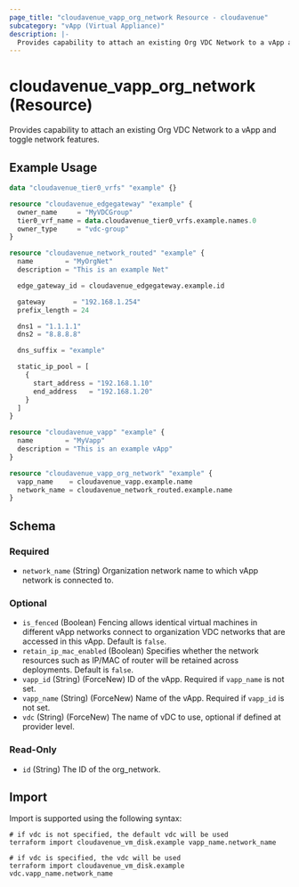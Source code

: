 ```yaml
---
page_title: "cloudavenue_vapp_org_network Resource - cloudavenue"
subcategory: "vApp (Virtual Appliance)"
description: |-
  Provides capability to attach an existing Org VDC Network to a vApp and toggle network features.
---
```


# cloudavenue_vapp_org_network (Resource)

Provides capability to attach an existing Org VDC Network to a vApp and toggle network features.

## Example Usage

```terraform
data "cloudavenue_tier0_vrfs" "example" {}

resource "cloudavenue_edgegateway" "example" {
  owner_name     = "MyVDCGroup"
  tier0_vrf_name = data.cloudavenue_tier0_vrfs.example.names.0
  owner_type     = "vdc-group"
}

resource "cloudavenue_network_routed" "example" {
  name        = "MyOrgNet"
  description = "This is an example Net"

  edge_gateway_id = cloudavenue_edgegateway.example.id

  gateway       = "192.168.1.254"
  prefix_length = 24

  dns1 = "1.1.1.1"
  dns2 = "8.8.8.8"

  dns_suffix = "example"

  static_ip_pool = [
    {
      start_address = "192.168.1.10"
      end_address   = "192.168.1.20"
    }
  ]
}

resource "cloudavenue_vapp" "example" {
  name        = "MyVapp"
  description = "This is an example vApp"
}

resource "cloudavenue_vapp_org_network" "example" {
  vapp_name    = cloudavenue_vapp.example.name
  network_name = cloudavenue_network_routed.example.name
}
```

<!-- schema generated by tfplugindocs -->
## Schema

### Required

- `network_name` (String) Organization network name to which vApp network is connected to.

### Optional

- `is_fenced` (Boolean) Fencing allows identical virtual machines in different vApp networks connect to organization VDC networks that are accessed in this vApp. Default is `false`.
- `retain_ip_mac_enabled` (Boolean) Specifies whether the network resources such as IP/MAC of router will be retained across deployments. Default is `false`.
- `vapp_id` (String) (ForceNew) ID of the vApp. Required if `vapp_name` is not set.
- `vapp_name` (String) (ForceNew) Name of the vApp. Required if `vapp_id` is not set.
- `vdc` (String) (ForceNew) The name of vDC to use, optional if defined at provider level.

### Read-Only

- `id` (String) The ID of the org_network.

## Import

Import is supported using the following syntax:
```shell
# if vdc is not specified, the default vdc will be used
terraform import cloudavenue_vm_disk.example vapp_name.network_name

# if vdc is specified, the vdc will be used
terraform import cloudavenue_vm_disk.example vdc.vapp_name.network_name
```
